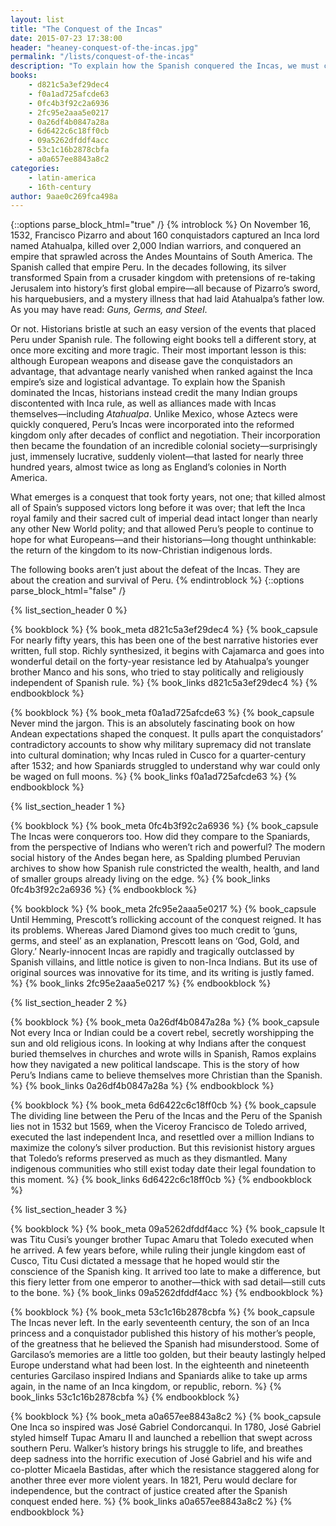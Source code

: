 ```yaml
---
layout: list
title: "The Conquest of the Incas"
date: 2015-07-23 17:38:00
header: "heaney-conquest-of-the-incas.jpg"
permalink: "/lists/conquest-of-the-incas"
description: "To explain how the Spanish conquered the Incas, we must credit the alliances made with the many Indian groups discontented with Inca rule, as well as alliances made with Incas themselves, including Atahualpa. Those alliances then became the foundation of an incredible colonial society, surprisingly just, suddenly violent, that lasted for nearly three hundred years—almost twice as long as England’s colonies in North America."
books:
    - d821c5a3ef29dec4 
    - f0a1ad725afcde63 
    - 0fc4b3f92c2a6936 
    - 2fc95e2aaa5e0217 
    - 0a26df4b0847a28a 
    - 6d6422c6c18ff0cb 
    - 09a5262dfddf4acc 
    - 53c1c16b2878cbfa 
    - a0a657ee8843a8c2
categories:
    - latin-america
    - 16th-century
author: 9aae0c269fca498a
---
```


{::options parse_block_html="true" /}
{% introblock %}
On November 16, 1532, Francisco Pizarro and about 160 conquistadors captured an Inca lord named Atahualpa, killed over 2,000 Indian warriors, and conquered an empire that sprawled across the Andes Mountains of South America. The Spanish called that empire Peru.  In the decades following, its silver transformed Spain from a crusader kingdom with pretensions of re-taking Jerusalem into history’s first global empire—all because of Pizarro’s sword, his harquebusiers, and a mystery illness that had laid Atahualpa’s father low. As you may have read: _Guns, Germs, and Steel_. 

Or not. Historians bristle at such an easy version of the events that placed Peru under Spanish rule. The following eight books tell a different story, at once more exciting and more tragic. Their most important lesson is this: although European weapons and disease gave the conquistadors an advantage, that advantage nearly vanished when ranked against the Inca empire’s size and logistical advantage. To explain how the Spanish dominated the Incas, historians instead credit the many Indian groups discontented with Inca rule, as well as alliances made with Incas themselves—including _Atahualpa_. Unlike Mexico, whose Aztecs were quickly conquered, Peru’s Incas were incorporated into the reformed kingdom only after decades of conflict and negotiation. Their incorporation then became the foundation of an incredible colonial society—surprisingly just, immensely lucrative, suddenly violent—that lasted for nearly three hundred years, almost twice as long as England’s colonies in North America. 

What emerges is a conquest that took forty years, not one; that killed almost all of Spain’s supposed victors long before it was over; that left the Inca royal family and their sacred cult of imperial dead intact longer than nearly any other New World polity; and that allowed Peru’s people to continue to hope for what Europeans—and their historians—long thought unthinkable: the return of the kingdom to its now-Christian indigenous lords.

The following books aren’t just about the defeat of the Incas. They are about the creation and survival of Peru.
{% endintroblock %}
{::options parse_block_html="false" /}

{% list_section_header 0 %}

<!-- Hemming, Conquest of the Incas -->
{% bookblock %}
{% book_meta d821c5a3ef29dec4 %}
{% book_capsule For nearly fifty years, this has been one of the best narrative histories ever written, full stop. Richly synthesized, it begins with Cajamarca and goes into wonderful detail on the forty-year resistance led by Atahualpa’s younger brother Manco and his sons, who tried to stay politically and religiously independent of Spanish rule. %}
{% book_links d821c5a3ef29dec4  %}
{% endbookblock %}


<!-- Lamana, Domination with Dominance -->
{% bookblock %}
{% book_meta f0a1ad725afcde63 %}
{% book_capsule Never mind the jargon. This is an absolutely fascinating book on how Andean expectations shaped the conquest. It pulls apart the conquistadors’ contradictory accounts to show why military supremacy did not translate into cultural domination; why Incas ruled in Cusco for a quarter-century after 1532; and how Spaniards struggled to understand why war could only be waged on full moons. %}
{% book_links f0a1ad725afcde63 %}
{% endbookblock %}

{% list_section_header 1 %}

<!-- Spalding, Huarochiri -->
{% bookblock %}
{% book_meta 0fc4b3f92c2a6936 %}
{% book_capsule The Incas were conquerors too. How did they compare to the Spaniards, from the perspective of Indians who weren’t rich and powerful? The modern social history of the Andes began here, as Spalding plumbed Peruvian archives to show how Spanish rule constricted the wealth, health, and land of smaller groups already living on the edge. %}
{% book_links 0fc4b3f92c2a6936 %}
{% endbookblock %}

<!-- Prescott, History of the Conquest of Peru -->
{% bookblock %}
{% book_meta 2fc95e2aaa5e0217 %}
{% book_capsule Until Hemming, Prescott’s rollicking account of the conquest reigned. It has its problems. Whereas Jared Diamond gives too much credit to ‘guns, germs, and steel’ as an explanation, Prescott leans on ‘God, Gold, and Glory.’ Nearly-innocent Incas are rapidly and tragically outclassed by Spanish villains, and little notice is given to non-Inca Indians. But its use of original sources was innovative for its time, and its writing is justly famed. %}
{% book_links 2fc95e2aaa5e0217 %}
{% endbookblock %}

{% list_section_header 2 %}

<!-- Ramos, Death and Conversion in the Andes -->
{% bookblock %}
{% book_meta 0a26df4b0847a28a %}
{% book_capsule Not every Inca or Indian could be a covert rebel, secretly worshipping the sun and old religious icons. In looking at why Indians after the conquest buried themselves in churches and wrote wills in Spanish, Ramos explains how they navigated a new political landscape. This is the story of how Peru’s Indians came to believe themselves more Christian than the Spanish. %}
{% book_links 0a26df4b0847a28a %}
{% endbookblock %}

<!-- Mumford, Vertical Empire -->
{% bookblock %}
{% book_meta 6d6422c6c18ff0cb %}
{% book_capsule The dividing line between the Peru of the Incas and the Peru of the Spanish lies not in 1532 but 1569, when the Viceroy Francisco de Toledo arrived, executed the last independent Inca, and resettled over a million Indians to maximize the colony’s silver production. But this revisionist history argues that Toledo’s reforms preserved as much as they dismantled. Many indigenous communities who still exist today date their legal foundation to this moment. %}
{% book_links 6d6422c6c18ff0cb %}
{% endbookblock %}

{% list_section_header 3 %}

<!-- Titu Cusi Yupanqui, How the Spaniards Arrived in Peru -->
{% bookblock %}
{% book_meta 09a5262dfddf4acc %}
{% book_capsule It was Titu Cusi’s younger brother Tupac Amaru that Toledo executed when he arrived. A few years before, while ruling their jungle kingdom east of Cusco, Titu Cusi dictated a message that he hoped would stir the conscience of the Spanish king. It arrived too late to make a difference, but this fiery letter from one emperor to another—thick with sad detail—still cuts to the bone. %}
{% book_links 09a5262dfddf4acc %}
{% endbookblock %}

<!-- Garcilaso de la Vega, Royal Commentaries of the Incas -->
{% bookblock %}
{% book_meta 53c1c16b2878cbfa %}
{% book_capsule The Incas never left. In the early seventeenth century, the son of an Inca princess and a conquistador published this history of his mother’s people, of the greatness that he believed the Spanish had misunderstood. Some of Garcilaso’s memories are a little too golden, but their beauty lastingly helped Europe understand what had been lost. In the eighteenth and nineteenth centuries Garcilaso inspired Indians and Spaniards alike to take up arms again, in the name of an Inca kingdom, or republic, reborn. %}
{% book_links 53c1c16b2878cbfa %}
{% endbookblock %}

<!-- Walker, Tupac Amaru Rebellion -->
{% bookblock %}
{% book_meta a0a657ee8843a8c2 %}
{% book_capsule One Inca so inspired was José Gabriel Condorcanqui. In 1780, José Gabriel styled himself Tupac Amaru II and launched a rebellion that swept across southern Peru. Walker’s history brings his struggle to life, and breathes deep sadness into the horrific execution of José Gabriel and his wife and co-plotter Micaela Bastidas, after which the resistance staggered along for another three ever more violent years. In 1821, Peru would declare for independence, but the contract of justice created after the Spanish conquest ended here. %}
{% book_links a0a657ee8843a8c2 %}
{% endbookblock %}